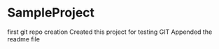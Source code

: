 # SampleProject
first git repo creation
Created this project for testing GIT 
Appended the readme file 
